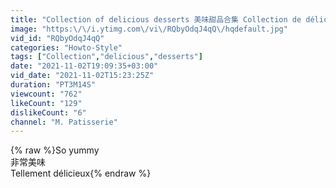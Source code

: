```yaml
---
title: "Collection of delicious desserts 美味甜品合集 Collection de délicieux desserts 美味しいデザート集 맛있는 디저트 모음"
image: "https:\/\/i.ytimg.com\/vi\/RQbyOdqJ4qQ\/hqdefault.jpg"
vid_id: "RQbyOdqJ4qQ"
categories: "Howto-Style"
tags: ["Collection","delicious","desserts"]
date: "2021-11-02T19:09:35+03:00"
vid_date: "2021-11-02T15:23:25Z"
duration: "PT3M14S"
viewcount: "762"
likeCount: "129"
dislikeCount: "6"
channel: "M. Patisserie"
---
```

{% raw %}So yummy<br />非常美味<br />Tellement délicieux{% endraw %}
